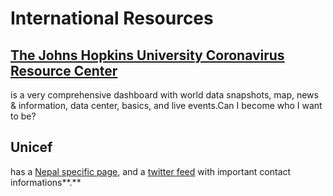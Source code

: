 # International Resources

## [The Johns Hopkins University Coronavirus Resource Center](https://coronavirus.jhu.edu/map.html) 

is a very comprehensive dashboard with world data snapshots, map, news & information, data center, basics, and live events.Can I become who I want to be?

## **Unicef**

has a [Nepal specific page](https://www.unicef.org/nepal/stories/novel-coronavirus), and a [twitter feed](https://twitter.com/unicef_nepal/status/1243454511303155712) with important contact informations**.**



